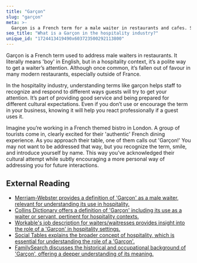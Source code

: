 ```yaml
---
title: "Garçon"
slug: "garçon"
meta: >-
  Garçon is a French term for a male waiter in restaurants and cafes. Staff use it to call waiters for service, ensuring quick and efficient guest assistance.
seo_title: "What is a Garçon in the hospitality industry?"
unique_id: "1724413419490x603723500292113800"
---
```


Garçon is a French term used to address male waiters in restaurants. It literally means 'boy' in English, but in a hospitality context, it’s a polite way to get a waiter’s attention. Although once common, it’s fallen out of favour in many modern restaurants, especially outside of France.

In the hospitality industry, understanding terms like garçon helps staff to recognize and respond to different ways guests will try to get your attention. It’s part of providing good service and being prepared for different cultural expectations. Even if you don’t use or encourage the term in your business, knowing it will help you react professionally if a guest uses it.

Imagine you’re working in a French themed bistro in London. A group of tourists come in, clearly excited for their 'authentic' French dining experience. As you approach their table, one of them calls out 'Garçon!' You may not want to be addressed that way, but you recognize the term, smile, and introduce yourself by name. This way you’ve acknowledged their cultural attempt while subtly encouraging a more personal way of addressing you for future interactions.

## External Reading

- [Merriam-Webster provides a definition of 'Garçon' as a male waiter, relevant for understanding its use in hospitality.](https://www.merriam-webster.com/dictionary/gar%C3%A7on)
- [Collins Dictionary offers a definition of 'Garçon' including its use as a waiter or servant, pertinent for hospitality contexts.](https://www.collinsdictionary.com/us/dictionary/english/garcon)
- [Workable's job description for waiters/waitresses provides insight into the role of a 'Garçon' in hospitality settings.](https://resources.workable.com/waiter-or-waitress-job-description)
- [Social Tables explains the broader concept of hospitality, which is essential for understanding the role of a 'Garçon'.](https://www.socialtables.com/blog/hospitality/what-does-hospitality-mean/)
- [FamilySearch discusses the historical and occupational background of 'Garçon', offering a deeper understanding of its meaning.](https://www.familysearch.org/en/surname?surname=Garsan)